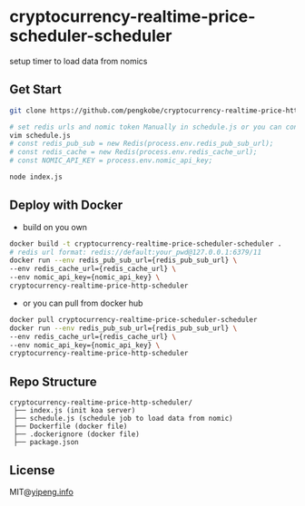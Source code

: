 # cryptocurrency-realtime-price-scheduler-scheduler
setup timer to load data from nomics

## Get Start

```bash
git clone https://github.com/pengkobe/cryptocurrency-realtime-price-http-scheduler

# set redis urls and nomic token Manually in schedule.js or you can config your env variables
vim schedule.js
# const redis_pub_sub = new Redis(process.env.redis_pub_sub_url);
# const redis_cache = new Redis(process.env.redis_cache_url);
# const NOMIC_API_KEY = process.env.nomic_api_key;

node index.js
```

## Deploy with Docker

- build on you own
```bash
docker build -t cryptocurrency-realtime-price-scheduler-scheduler .
# redis url format: redis://default:your_pwd@127.0.0.1:6379/11
docker run --env redis_pub_sub_url={redis_pub_sub_url} \
--env redis_cache_url={redis_cache_url} \
--env nomic_api_key={nomic_api_key} \
cryptocurrency-realtime-price-http-scheduler
```

- or you can pull from docker hub

```bash
docker pull cryptocurrency-realtime-price-scheduler-scheduler
docker run --env redis_pub_sub_url={redis_pub_sub_url} \
--env redis_cache_url={redis_cache_url} \
--env nomic_api_key={nomic_api_key} \
cryptocurrency-realtime-price-http-scheduler
```

## Repo Structure

```
cryptocurrency-realtime-price-http-scheduler/
 ├── index.js (init koa server)
 ├── schedule.js (schedule job to load data from nomic)
 ├── Dockerfile (docker file)
 ├── .dockerignore (docker file)
 ├── package.json
```

## License
MIT@[yipeng.info](https://yipeng.info)